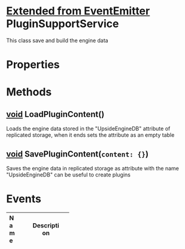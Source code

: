 # [Extended from EventEmitter](EventEmitter.md) PluginSupportService 
This class save and build the engine data
 
# Properties



# Methods

## [void](https://create.roblox.com/docs/scripting/luau/nil) LoadPluginContent() 
 Loads the engine data stored in the "UpsideEngineDB" attribute of replicated storage, when it ends sets the attribute as an empty table
	
## [void](https://create.roblox.com/docs/scripting/luau/nil) SavePluginContent(`content: {}`) 
 Saves the engine data in replicated storage as attribute with the name "UpsideEngineDB" can be useful to create plugins
	

# Events
|<div style="width:20%; max-size: 20%">Name</div>|<div style="width:80%; max-size: 80%">Description</div>|
|---|---|



